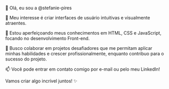 👋 Olá, eu sou a @stefanie-pires

👀 Meu interesse é criar interfaces de usuário intuitivas e visualmente atraentes.

🌱 Estou aperfeiçoando meus conhecimentos em HTML, CSS e JavaScript, focando no desenvolvimento Front-end.

💼 Busco colaborar em projetos desafiadores que me permitam aplicar minhas habilidades e crescer profissionalmente, enquanto contribuo para o sucesso do projeto.

📫 Você pode entrar em contato comigo por e-mail ou pelo meu LinkedIn!

Vamos criar algo incrível juntos! ✨
